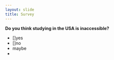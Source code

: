 ```yaml
---
layout: slide
title: Survey
---
```

**Do you think studying in the USA is inaccessible?**
- []yes
- []no
- maybe
- 
